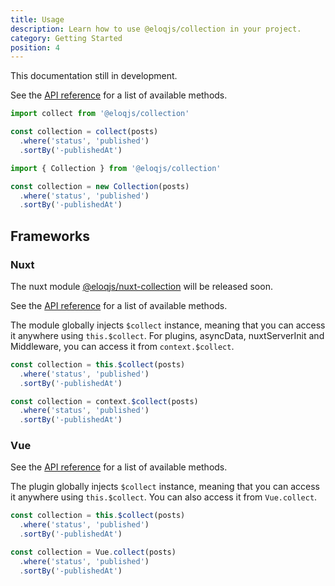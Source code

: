 ```yaml
---
title: Usage
description: Learn how to use @eloqjs/collection in your project.
category: Getting Started
position: 4
---
```


<alert type="warning">This documentation still in development.</alert>

See the [API reference](/api/methods) for a list of available methods.

<code-group>
  <code-block label="collect()" active>

  ```js
  import collect from '@eloqjs/collection'
  
  const collection = collect(posts)
    .where('status', 'published')
    .sortBy('-publishedAt')
  ```

  </code-block>
  <code-block label="new Collection()">

  ```js
  import { Collection } from '@eloqjs/collection'
  
  const collection = new Collection(posts)
    .where('status', 'published')
    .sortBy('-publishedAt')
  ```

  </code-block>
</code-group>

## Frameworks

### Nuxt

<alert type="warning">The nuxt module [@eloqjs/nuxt-collection](https://github.com/eloqjs/nuxt-collection) will be released soon.</alert>

See the [API reference](/api/methods) for a list of available methods.

The module globally injects `$collect` instance, meaning that you can access it anywhere
using `this.$collect`. For plugins, asyncData, nuxtServerInit and Middleware, you can access it from `context.$collect`.

<code-group>
  <code-block label="this.$collect()" active>

  ```js 
  const collection = this.$collect(posts)
    .where('status', 'published')
    .sortBy('-publishedAt')
  ```

  </code-block>
  <code-block label="context.$collect()">

  ```js 
  const collection = context.$collect(posts)
    .where('status', 'published')
    .sortBy('-publishedAt')
  ```

  </code-block>
</code-group>

### Vue

See the [API reference](/api/methods) for a list of available methods.

The plugin globally injects `$collect` instance, meaning that you can access it anywhere
using `this.$collect`. You can also access it from `Vue.collect`.

<code-group>
  <code-block label="this.$collect()" active>

  ```js 
  const collection = this.$collect(posts)
    .where('status', 'published')
    .sortBy('-publishedAt')
  ```

  </code-block>
  <code-block label="Vue.collect()">

  ```js 
  const collection = Vue.collect(posts)
    .where('status', 'published')
    .sortBy('-publishedAt')
  ```

  </code-block>
</code-group>

